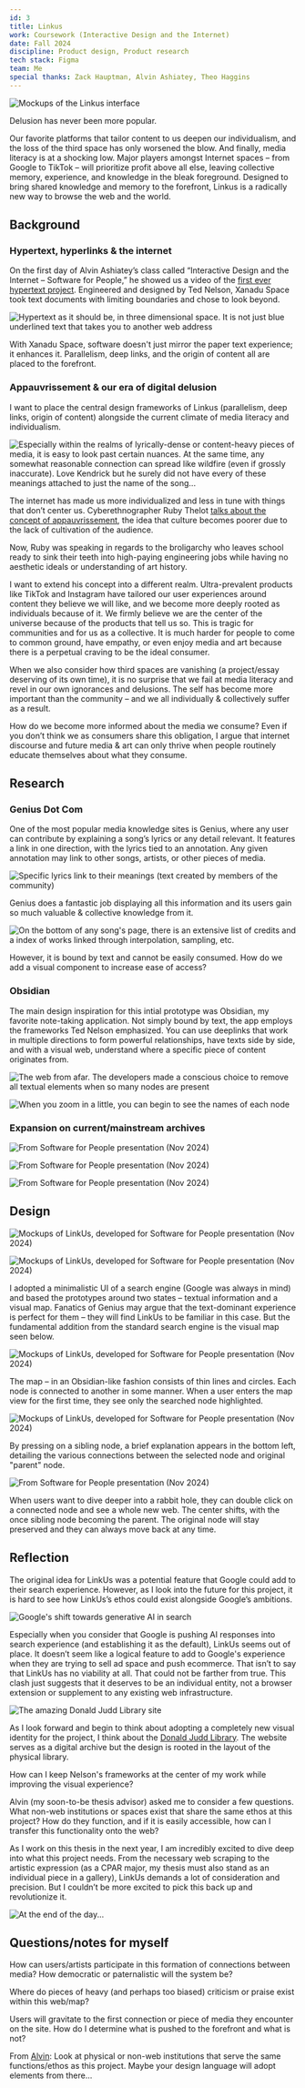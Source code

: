 ```yaml
---
id: 3
title: Linkus
work: Coursework (Interactive Design and the Internet)
date: Fall 2024
discipline: Product design, Product research
tech stack: Figma
team: Me
special thanks: Zack Hauptman, Alvin Ashiatey, Theo Haggins
---
```

![Mockups of the Linkus interface](/product/03/Linkus.jpg)

Delusion has never been more popular.

Our favorite platforms that tailor content to us deepen our individualism, and the loss of the third space has only worsened the blow. And finally, media literacy is at a shocking low. Major players amongst Internet spaces – from Google to TikTok – will prioritize profit above all else, leaving collective memory, experience, and knowledge in the bleak foreground. Designed to bring shared knowledge and memory to the forefront, Linkus is a radically new way to browse the web and the world.

## Background

### Hypertext, hyperlinks & the internet

  On the first day of Alvin Ashiatey’s class called “Interactive Design and the Internet – Software for People,” he showed us a video of the [first ever hypertext project](https://www.youtube.com/watch?v=En_2T7KH6RA). Engineered and designed by Ted Nelson, Xanadu Space took text documents with limiting boundaries and chose to look beyond.

  ![Hypertext as it should be, in three dimensional space. It is not just blue underlined text that takes you to another web address](/product/03/3-Linkus.jpg)

  With Xanadu Space, software doesn't just mirror the paper text experience; it enhances it. Parallelism, deep links, and the origin of content all are placed to the forefront.

### Appauvrissement & our era of digital delusion

  I want to place the central design frameworks of Linkus (parallelism, deep links, origin of content) alongside the current climate of media literacy and individualism.
  
  ![Especially within the realms of lyrically-dense or content-heavy pieces of media, it is easy to look past certain nuances. At the same time, any somewhat reasonable connection can spread like wildfire (even if grossly inaccurate). Love Kendrick but he surely did not have every of these meanings attached to just the name of the song...](/product/03/1-Linkus.jpg)

  The internet has made us more individualized and less in tune with things that don’t center us. Cyberethnographer Ruby Thelot [talks about the concept of appauvrissement](https://www.instagram.com/reel/DCZQyBbRY_z/?utm_source=ig_web_copy_link&igsh=MzRlODBiNWFlZA==), the idea that culture becomes poorer due to the lack of cultivation of the audience. 
  
  <VimeoPlayer id="1063743981">
  
  Now, Ruby was speaking in regards to the broligarchy who leaves school ready to sink their teeth into high-paying engineering jobs while having no aesthetic ideals or understanding of art history.

  I want to extend his concept into a different realm. Ultra-prevalent products like TikTok and Instagram have tailored our user experiences around content they believe we will like, and we become more deeply rooted as individuals because of it. We firmly believe we are the center of the universe because of the products that tell us so. This is tragic for communities and for us as a collective. It is much harder for people to come to common ground, have empathy, or even enjoy media and art because there is a perpetual craving to be the ideal consumer.
  
  When we also consider how third spaces are vanishing (a project/essay deserving of its own time), it is no surprise that we fail at media literacy and revel in our own ignorances and delusions. The self has become more important than the community – and we all individually & collectively suffer as a result.

  How do we become more informed about the media we consume? Even if you don’t think we as consumers share this obligation, I argue that internet discourse and future media & art can only thrive when people routinely educate themselves about what they consume.

## Research
  
### Genius Dot Com

  One of the most popular media knowledge sites is Genius, where any user can contribute by explaining a song’s lyrics or any detail relevant. It features a link in one direction, with the lyrics tied to an annotation. Any given annotation may link to other songs, artists, or other pieces of media.

  ![Specific lyrics link to their meanings (text created by members of the community)](/product/03/2-Linkus.jpg)

  Genius does a fantastic job displaying all this information and its users gain so much valuable & collective knowledge from it.
  
  ![On the bottom of any song's page, there is an extensive list of credits and a index of works linked through interpolation, sampling, etc.](/product/03/16-Linkus.jpg)

  However, it is bound by text and cannot be easily consumed. How do we add a visual component to increase ease of access?

### Obsidian
  
  The main design inspiration for this intial prototype was Obsidian, my favorite note-taking application.
  Not simply bound by text, the app employs the frameworks Ted Nelson emphasized. You can use deeplinks that work in multiple directions to form powerful relationships, have texts side by side, and with a visual web, understand where a specific piece of content originates from.
  
  ![The web from afar. The developers made a conscious choice to remove all textual elements when so many nodes are present](/product/03/1-Obsidian.jpg)

  ![When you zoom in a little, you can begin to see the names of each node](/product/03/2-Obsidian.jpg)

### Expansion on current/mainstream archives

  ![From Software for People presentation (Nov 2024)](/product/03/4-Linkus.jpg)

  ![From Software for People presentation (Nov 2024)](/product/03/5-Linkus.jpg)

  ![From Software for People presentation (Nov 2024)](/product/03/6-Linkus.png)

## Design

  ![Mockups of LinkUs, developed for Software for People presentation (Nov 2024)](/product/03/1-DemoLinkus.jpg)

  ![Mockups of LinkUs, developed for Software for People presentation (Nov 2024)](/product/03/2-DemoLinkus.jpg)
  
  I adopted a minimalistic UI of a search engine (Google was always in mind) and based the prototypes around two states – textual information and a visual map. Fanatics of Genius may argue that the text-dominant experience is perfect for them – they will find LinkUs to be familiar in this case. But the fundamental addition from the standard search engine is the visual map seen below.

  ![Mockups of LinkUs, developed for Software for People presentation (Nov 2024)](/product/03/3-DemoLinkus.jpg)

  The map – in an Obsidian-like fashion consists of thin lines and circles. Each node is connected to another in some manner. When a user enters the map view for the first time, they see only the searched node highlighted.

  ![Mockups of LinkUs, developed for Software for People presentation (Nov 2024)](/product/03/4-DemoLinkus.jpg)

  By pressing on a sibling node, a brief explanation appears in the bottom left, detailing the various connections between the selected node and original "parent" node.

  ![From Software for People presentation (Nov 2024)](/product/03/5-DemoLinkus.jpg)

  When users want to dive deeper into a rabbit hole, they can double click on a connected node and see a whole new web. The center shifts, with the once sibling node becoming the parent. The original node will stay preserved and they can always move back at any time.

## Reflection

  The original idea for LinkUs was a potential feature that Google could add to their search experience. However, as I look into the future for this project, it is hard to see how LinkUs’s ethos could exist alongside Google’s ambitions.

  ![Google's shift towards generative AI in search](/product/03/13-Linkus.jpg)

  Especially when you consider that Google is pushing AI responses into search experience (and establishing it as the default), LinkUs seems out of place. It doesn’t seem like a logical feature to add to Google's experience when they are trying to sell ad space and push ecommerce.
  That isn’t to say that LinkUs has no viability at all. That could not be farther from true. This clash just suggests that it deserves to be an individual entity, not a browser extension or supplement to any existing web infrastructure.

  ![The amazing Donald Judd Library site](/product/03/14-Linkus.jpg)
  
  As I look forward and begin to think about adopting a completely new visual identity for the project, I think about the [Donald Judd Library](https://library.juddfoundation.org/).
  The website serves as a digital archive but the design is rooted in the layout of the physical library.

  How can I keep Nelson's frameworks at the center of my work while improving the visual experience?
  
  Alvin (my soon-to-be thesis advisor) asked me to consider a few questions. What non-web institutions or spaces exist that share the same ethos at this project? How do they function, and if it is easily accessible, how can I transfer this functionality onto the web?

  As I work on this thesis in the next year, I am incredibly excited to dive deep into what this project needs. From the necessary web scraping to the artistic expression (as a CPAR major, my thesis must also stand as an individual piece in a gallery), LinkUs demands a lot of consideration and precision. But I couldn’t be more excited to pick this back up and revolutionize it.

  ![At the end of the day...](/product/03/15-Linkus.jpg)
  
## Questions/notes for myself
  
  How can users/artists participate in this formation of connections between media? How democratic or paternalistic will the system be?
  
  Where do pieces of heavy (and perhaps too biased) criticism or praise exist within this web/map?

  Users will gravitate to the first connection or piece of media they encounter on the site. How do I determine what is pushed to the forefront and what is not?
  
  From [Alvin](https://alvinashiatey.com/): Look at physical or non-web institutions that serve the same functions/ethos as this project. Maybe your design language will adopt elements from there...
